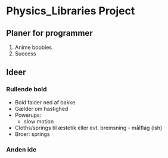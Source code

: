 # Physics_Libraries Project
## Planer for programmer
1. Anime boobies
2. Success

## Ideer
### Rullende bold
- Bold falder ned af bakke 
- Gælder om hastighed 
- Powerups:
   - slow motion
- Cloths/springs til æstetik eller evt. bremsning - målflag (ish)
- Broer: springs


### Anden ide